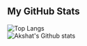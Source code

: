 ## My GitHub Stats
![Top Langs](https://github-readme-stats.vercel.app/api/top-langs/?username=Cyoger&layout=compact)
<br> 
![Akshat's Github stats](https://github-readme-stats-git-masterrstaa-rickstaa.vercel.app/api?username=Cyoger&&show_icons=true&theme=light) 

